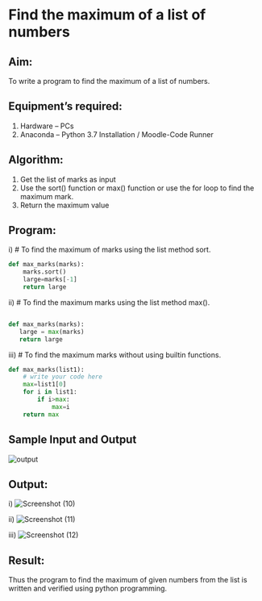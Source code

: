 # Find the maximum of a list of numbers
## Aim:
To write a program to find the maximum of a list of numbers.
## Equipment’s required:
1.	Hardware – PCs
2.	Anaconda – Python 3.7 Installation / Moodle-Code Runner
## Algorithm:
1.	Get the list of marks as input
2.	Use the sort() function or max() function or use the for loop to find the maximum mark.
3.	Return the maximum value
## Program:

i)	# To find the maximum of marks using the list method sort.
```Python
def max_marks(marks):
    marks.sort()
    large=marks[-1]
    return large
```

ii)	# To find the maximum marks using the list method max().
```Python

def max_marks(marks):
   large = max(marks)
   return large
```

iii) # To find the maximum marks without using builtin functions.
```Python
def max_marks(list1):
    # write your code here
    max=list1[0]
    for i in list1:
        if i>max:
            max=i
    return max
```
## Sample Input and Output
![output](./img/max_marks1.jpg) 

## Output:
i)
![Screenshot (10)](https://github.com/anushanirudh/FindMaximum/assets/151725737/0b4b3fb6-62dc-45e1-a8aa-15a1de27f88e)

ii)
![Screenshot (11)](https://github.com/anushanirudh/FindMaximum/assets/151725737/02fd87c6-5a73-4eee-8ecb-878812b9571f)

iii)
![Screenshot (12)](https://github.com/anushanirudh/FindMaximum/assets/151725737/67da1179-dc61-4d36-9790-89222a24f7cf)

## Result:
Thus the program to find the maximum of given numbers from the list is written and verified using python programming.
